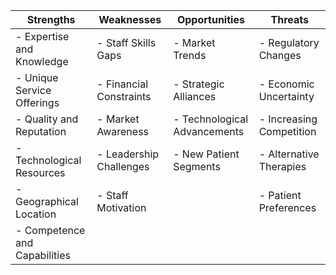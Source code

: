 | Strengths                        | Weaknesses                     | Opportunities               | Threats                    |
|----------------------------------|--------------------------------|-----------------------------|----------------------------|
| - Expertise and Knowledge        | - Staff Skills Gaps            | - Market Trends             | - Regulatory Changes       |
| - Unique Service Offerings       | - Financial Constraints        | - Strategic Alliances       | - Economic Uncertainty     |
| - Quality and Reputation         | - Market Awareness             | - Technological Advancements | - Increasing Competition   |
| - Technological Resources        | - Leadership Challenges        | - New Patient Segments      | - Alternative Therapies     |
| - Geographical Location          | - Staff Motivation             |                             | - Patient Preferences      |
| - Competence and Capabilities    |                                |                             |                            |
